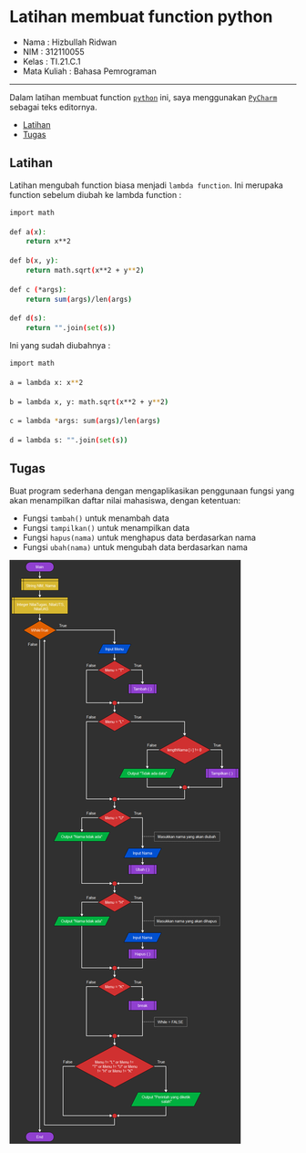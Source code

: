 # Latihan membuat function python  

* Nama          : Hizbullah Ridwan
* NIM           : 312110055
* Kelas         : TI.21.C.1
* Mata Kuliah   : Bahasa Pemrograman
----------------------------------
Dalam latihan membuat function [`python`](https://www.python.org/) ini, saya menggunakan [`PyCharm`](https://www.jetbrains.com/pycharm/) sebagai teks editornya.     
    
* [Latihan](https://github.com/Ridwanwildan/Dictionary-Python#latihan)         
* [Tugas](https://github.com/Ridwanwildan/Dictionary-Python#tugas)        

## Latihan      

Latihan mengubah function biasa menjadi `lambda function`. Ini merupaka function sebelum diubah ke lambda function :          
```bash
import math

def a(x):
    return x**2

def b(x, y):
    return math.sqrt(x**2 + y**2)

def c (*args):
    return sum(args)/len(args)

def d(s):
    return "".join(set(s))
```              
Ini yang sudah diubahnya :             
```bash
import math

a = lambda x: x**2

b = lambda x, y: math.sqrt(x**2 + y**2)

c = lambda *args: sum(args)/len(args)

d = lambda s: "".join(set(s))
```         

## Tugas           

Buat program sederhana dengan mengaplikasikan penggunaan fungsi yang akan menampilkan daftar nilai mahasiswa, dengan ketentuan:             
* Fungsi `tambah()` untuk menambah data                
* Fungsi `tampilkan()` untuk menampilkan data                
* Fungsi `hapus(nama)` untuk menghapus data berdasarkan nama                
* Fungsi `ubah(nama)` untuk mengubah data berdasarkan nama                

![Gambar 1](screenshot/flowchart.png)         